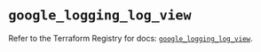 # `google_logging_log_view`

Refer to the Terraform Registry for docs: [`google_logging_log_view`](https://registry.terraform.io/providers/hashicorp/google/6.24.0/docs/resources/logging_log_view).
